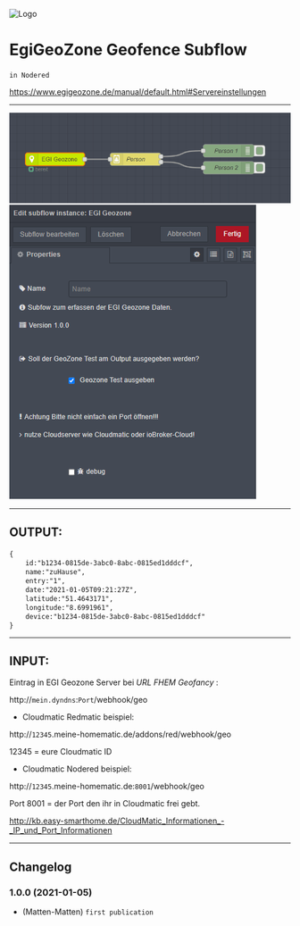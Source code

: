 ![Logo](https://play-lh.googleusercontent.com/Xumisnals5BRF9URTz9cHX2RpDMlQcTjnzvvdj65fYNBQ1us78EnRc5HqA3OelEqMKVu=s80-rw)
# EgiGeoZone Geofence Subflow
`in Nodered`

https://www.egigeozone.de/manual/default.html#Servereinstellungen

---

![picture](https://raw.githubusercontent.com/Matten-Matten/EgiGeoZone-Geofence-Subfow/main/pics/empfangen.gif)
![picture](https://raw.githubusercontent.com/Matten-Matten/EgiGeoZone-Geofence-Subfow/main/pics/config.png)

---
## OUTPUT:

    {
        id:"b1234-0815de-3abc0-8abc-0815ed1dddcf",
        name:"zuHause",
        entry:"1",
        date:"2021-01-05T09:21:27Z",
        latitude:"51.4643171",
        longitude:"8.6991961",
        device:"b1234-0815de-3abc0-8abc-0815ed1dddcf"
    }



---
## INPUT:

Eintrag in EGI Geozone Server bei _URL FHEM Geofancy_ :

http://`mein.dyndns`:`Port`/webhook/geo



- Cloudmatic Redmatic beispiel:

http://`12345`.meine-homematic.de/addons/red/webhook/geo

12345 = eure Cloudmatic ID



- Cloudmatic Nodered beispiel:

http://`12345`.meine-homematic.de:`8001`/webhook/geo

Port 8001 = der Port den ihr in Cloudmatic frei gebt.

http://kb.easy-smarthome.de/CloudMatic_Informationen_-_IP_und_Port_Informationen

---

## Changelog

### 1.0.0 (2021-01-05)
* (Matten-Matten)      `first publication`
